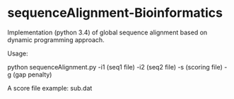 # sequenceAlignment-Bioinformatics

Implementation (python 3.4) of global sequence alignment based on dynamic programming approach.  </br>

Usage:  </br>

python sequenceAlignment.py -i1 (seq1 file) -i2 (seq2 file) -s (scoring file) -g (gap penalty)  </br>

A score file example:  sub.dat
